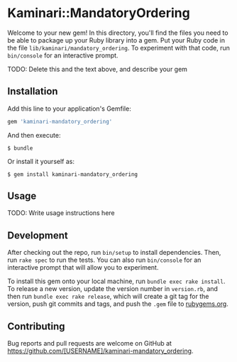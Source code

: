 # Kaminari::MandatoryOrdering

Welcome to your new gem! In this directory, you'll find the files you need to be able to package up your Ruby library into a gem. Put your Ruby code in the file `lib/kaminari/mandatory_ordering`. To experiment with that code, run `bin/console` for an interactive prompt.

TODO: Delete this and the text above, and describe your gem

## Installation

Add this line to your application's Gemfile:

```ruby
gem 'kaminari-mandatory_ordering'
```

And then execute:

    $ bundle

Or install it yourself as:

    $ gem install kaminari-mandatory_ordering

## Usage

TODO: Write usage instructions here

## Development

After checking out the repo, run `bin/setup` to install dependencies. Then, run `rake spec` to run the tests. You can also run `bin/console` for an interactive prompt that will allow you to experiment.

To install this gem onto your local machine, run `bundle exec rake install`. To release a new version, update the version number in `version.rb`, and then run `bundle exec rake release`, which will create a git tag for the version, push git commits and tags, and push the `.gem` file to [rubygems.org](https://rubygems.org).

## Contributing

Bug reports and pull requests are welcome on GitHub at https://github.com/[USERNAME]/kaminari-mandatory_ordering.

